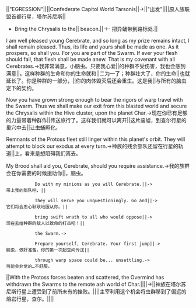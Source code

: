 ||"EGRESSION"||||Confederate Capitol World Tarsonis||->||"出发"||||原人族联盟首都行星，塔尔苏尼斯||

- Bring the Chrysalis to the||  beacon.||->- 把异蛹带到路标处.||

I am well pleased young Cerebrate, and so long as my prize remains intact, I shall remain pleased. Thus, its life and yours shall be made as one. As it prospers, so shall you. For you are part of the Swarm. If ever your flesh should fail, that flesh shall be made anew. That is my covenant with all Cerebrates.->我非常满意，小脑虫。只要我心爱||的种群不受伤害，我也会感到满意||。这样种群的生命和你的生命就和||二为一了；种群壮大了，你的生命||也就延长了。你是种群的一部分，||你的肉体毁灭后还会重生。这是我||与所有的脑虫定下的契约。

Now you have grown strong enough to bear the rigors of warp travel with the Swarm. Thus we shall make our exit from this blasted world and secure the Chrysalis within the Hive cluster, upon the planet Char.->现在你已有足够的力量带着种群作||传送旅行了。这样我们就可以离开||这片废墟，到查尔行星的巢穴中去||让虫蛹孵化。

Remnants of the Protoss fleet still linger within this planet's orbit. They will attempt to block our exodus at every turn.->神族的残余部队还留在行星的轨道||上，看来是想阻碍我们离去。

My Brood shall aid you, Cerebrate, should you require assistance.->我的族群会在你需要的时候援助你||，脑虫。

               Do with my minions as you will Cerebrate.||->               带上我的部队吧，||

               They will serve you unquestioningly. Go and||->               它们将会忠心耿耿地服从你。||

               bring swift wrath to all who would oppose||->               现在去给种群的敌人以致命的打击吧！||

               the Swarm.->               

               Prepare yourself, Cerebrate. Your first jump||->               脑虫，做好准备。你的第一次超空间传送||

               through warp space could be... unsettling.->               可能会非常的…不舒服。

||With the Protoss forces beaten and scattered, the Overmind has withdrawn the Swarms to the remote ash world of Char.||||->||神族在塔尔苏尼斯行星上遭受到了前所未有的挫败。||||主宰利用这个机会将虫群移到了偏远的熔岩行星，查尔。||||

